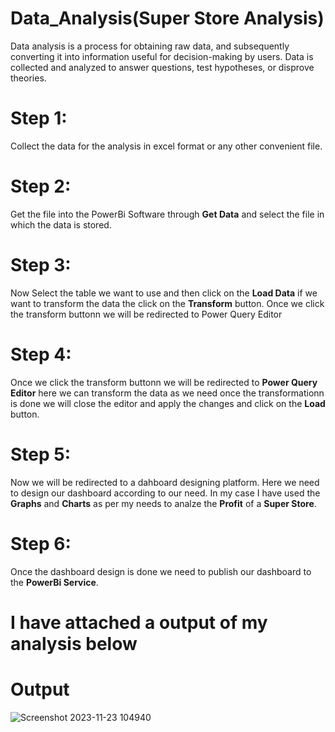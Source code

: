 # Data_Analysis(Super Store Analysis)

Data analysis is a process for obtaining raw data, and subsequently converting it into information useful for decision-making by users. Data is collected and analyzed to answer questions, test hypotheses, or disprove theories.

# Step 1:
 Collect the data for the analysis in excel format or any other convenient file.

# Step 2:

Get the file into the PowerBi Software through **Get Data**  and select the file in which the data is stored.

# Step 3:

Now Select the table we want to use and then click on the **Load Data** if we want to transform the data the click on the **Transform** button. Once we click the transform buttonn we will be redirected to Power Query Editor 

# Step 4:

 Once we click the transform buttonn we will be redirected to **Power Query Editor** here we can transform the data as we need once the transformationn is done we will close the editor and apply the changes and click on the **Load** button.

 # Step 5:

 Now we will be redirected to a dahboard designing platform. Here we need to design our dashboard according to our need. In my case I have used the **Graphs** and **Charts**  as per my needs to analze the **Profit** of a **Super Store**.

 # Step 6:

 Once the dashboard design is done we need to publish our dashboard to the **PowerBi Service**.


 # I have attached a output of my analysis below
 
# Output

![Screenshot 2023-11-23 104940](https://github.com/AnasKhan99156/Data_Analysis/assets/130431848/fc79d11c-d4f4-4559-99d9-abafe6635ddf)
